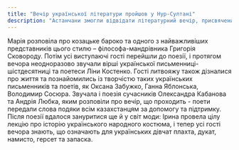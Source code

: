 ```yaml
---
title: "Вечір української літератури пройшов у Нур-Султані"
description: "Астанчани змогли відвідати літературний вечір, присвячений Україні. Організувати зустріч допомогла чудова спільнота @probooks.kz — і гості на півтори години поринули у світ української культури"
---
```


Марія розповіла про козацьке бароко та одного з найважливіших представників цього стилю – філософа-мандрівника Григорія Сковороду. Потім усі виступаючі гості перейшли до поезії, і протягом вечора неодноразово звучали вірші української письменниці-шістдесятниці та поетеси Ліни Костенко. Гості литвояжу також дізналися про життя та познайомились із творчістю таких українських письменників та поетів, як Оксана Забужко, Ганна Яблонська, Володимир Сосюра. Звучала і поезія сучасників Олександра Кабанова та Андрія Любка, яким розповіли про вечір, що проходить - поети передали слова подяки всім казахстанцям за допомогу та підтримку. Після поезії вдалося зануритися ще й у світ моди: Ірина провела цілу лекцію про історію українського народного костюма, і тепер усі гості вечора знають, що означають для українських дівчат плахта, дукат, намисто, герсет та запаска.
